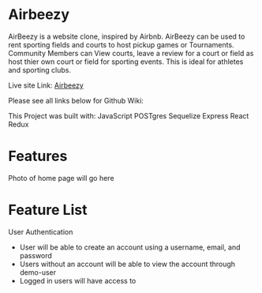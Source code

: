 # Airbeezy
AirBeezy is a website clone, inspired by Airbnb. AirBeezy can be used to rent sporting fields and courts to host pickup games or Tournaments.
Community Members can View courts, leave a review for a court or field as host thier own court or field for sporting events. This is ideal for 
athletes and sporting clubs.

Live site Link: [Airbeezy](https://airbeezy.herokuapp.com/)


Please see all links below for Github Wiki:










This Project was built with:
JavaScript
POSTgres
Sequelize
Express
React
Redux

# Features
Photo of home page will go here 



# Feature List

User Authentication
- User will be able to create an account using a username, email, and password
- Users without an account will be able to view the account through demo-user
- Logged in users will have access to 
